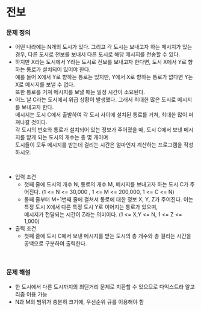 # 전보

### 문제 정의
- 어떤 나라에는 N개의 도시가 있다. 그리고 각 도시는 보내고자 하는 메시지가 있는 경우, 다른 도시로 전보를 보내서 다른 도시로 해당 메시지를 전송할 수 있다.
- 하지만 X라는 도시에서 Y라는 도시로 전보를 보내고자 한다면, 도시 X에서 Y로 향하는 통로가 설치되어 있어야 한다.\
  예를 들어 X에서 Y로 향하는 통로는 있지만, Y에서 X로 향하는 통로가 없다면 Y는 X로 메시지를 보낼 수 없다.\
  또한 통로를 거쳐 메시지를 보낼 때는 일정 시간이 소요된다.
- 어느 날 C라는 도시에서 위급 상황이 발생했다. 그래서 최대한 많은 도시로 메시지를 보내고자 한다. \
  메시지는 도시 C에서 출발하여 각 도시 사이에 설치된 통로를 거쳐, 최대한 많이 퍼져나갈 것이다.\
  각 도시의 번호와 통로가 설치되어 있는 정보가 주어졌을 때, 도시 C에서 보낸 메시지를 받게 되는 도시의 개수는 총 몇 개이며 \
  도시들이 모두 메시지를 받는데 걸리는 시간은 얼마인지 계산하는 프로그램을 작성하시오.

<br/>

- 입력 조건
  - 첫째 줄에 도시의 개수 N, 통로의 개수 M, 메시지를 보내고자 하는 도시 C가 주어진다. (1 <= N <= 30,000 , 1 <= M <= 200,000, 1 <= C <= N)
  - 둘째 줄부터 M+1번째 줄에 걸쳐서 통로에 대한 정보 X, Y, Z가 주어진다. 이는 특정 도시 X에서 다른 특정 도시 Y로 이어지는 통로가 있으며,\
    메시지가 전달되는 시간이 Z라는 의미이다. (1 <= X,Y <= N, 1 <= Z <= 1,000)
- 출력 조건
  - 첫째 줄에 도시 C에서 보낸 메시지를 받는 도시의 총 개수와 총 걸리는 시간을 공백으로 구분하여 출력한다.

<br/>

### 문제 해설
- 한 도시에서 다른 도시까지의 최단거리 문제로 치환할 수 있으므로 다익스트라 알고리즘 이용 가능
- N과 M의 범위가 충분히 크기에, 우선순위 큐를 이용해야 함
